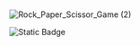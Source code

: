 #
![Rock_Paper_Scissor_Game (2)](https://github.com/skshm-verma/Rock-Paper-Scissor-Game/assets/106864834/09e74073-8b63-409d-9a87-33267b899110)

![Static Badge](https://img.shields.io/badge/Javascript-![icons8-javascript](https://github.com/skshm-verma/Rock-Paper-Scissor-Game/assets/106864834/29bc6613-2c16-44a2-ae43-b3e802a6373a)-%2377AB59)

